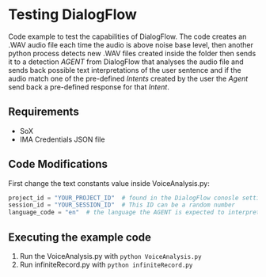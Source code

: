 # Testing DialogFlow

Code example to test the capabilities of DialogFlow.
The code creates an .WAV audio file each time the audio is above noise base level, then another python process detects new .WAV files created inside the folder then sends it to a detection *AGENT* from DialogFlow that analyses the audio file and sends back possible text interpretations of the user sentence and if the audio match one of the pre-defined *Intents* created by the user the *Agent* send back a pre-defined response for that *Intent*.

## Requirements

+ SoX
+ IMA Credentials JSON file

## Code Modifications

First change the text constants value inside VoiceAnalysis.py:

```python
project_id = "YOUR_PROJECT_ID"  # found in the DialogFlow conosle settings
session_id = "YOUR_SESSION_ID"  # This ID can be a random number
language_code = "en"  # the language the AGENT is expected to interpret
```

## Executing the example code

1. Run the VoiceAnalysis.py with `python VoiceAnalysis.py`
2. Run infiniteRecord.py with `python infiniteRecord.py`
